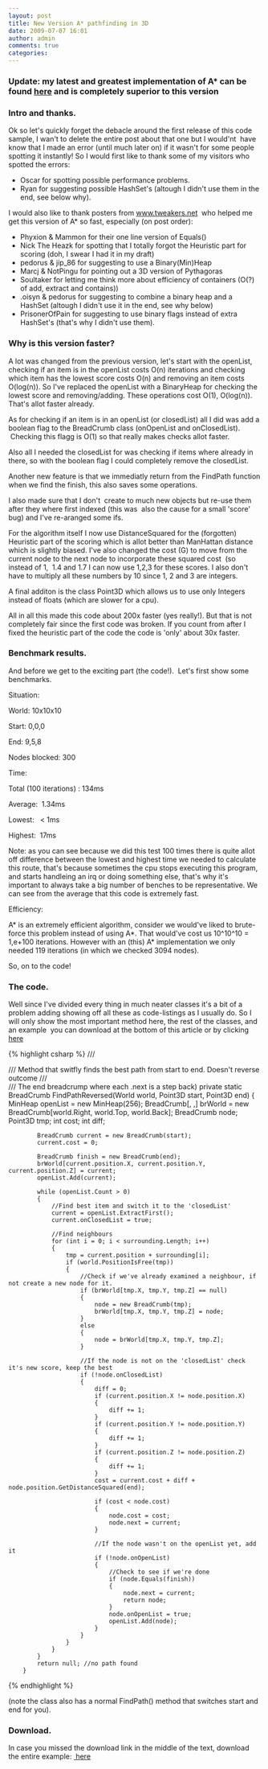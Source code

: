 ```yaml
---
layout: post
title: New Version A* pathfinding in 3D
date: 2009-07-07 16:01
author: admin
comments: true
categories:
---
```


<h3>Update: my latest and greatest implementation of A* can be found <a href="http://roy-t.nl/2011/09/24/another-faster-version-of-a-2d3d-in-c.html">here</a> and is completely superior to this version</h3>

<h3>Intro and thanks.</h3>
Ok so let's quickly forget the debacle around the first release of this code sample, I wan't to delete the entire post about that one but I would'nt  have know that I made an error (until much later on) if it wasn't for some people spotting it instantly! So I would first like to thank some of my visitors who spotted the errors:

- Oscar for spotting possible performance problems.
- Ryan for suggesting possible HashSet's (altough I didn't use them in the end, see below why).

I would also like to thank posters from www.tweakers.net  who helped me get this version of A* so fast, especially (on post order):

- Phyxion & Mammon for their one line version of Equals()
- Nick The Heazk for spotting that I totally forgot the Heuristic part for scoring (doh, I swear I had it in my draft)
- pedorus & jip_86 for suggesting to use a Binary(Min)Heap
- Marcj & NotPingu for pointing out a 3D version of Pythagoras
- Soultaker for letting me think more about efficiency of containers (O(?) of add, extract and contains))
- .oisyn & pedorus for suggesting to combine a binary heap and a HashSet (altough I didn't use it in the end, see why below)
- PrisonerOfPain for suggesting to use binary flags instead of extra HashSet's (that's why I didn't use them).

<h3>Why is this version faster?</h3>
A lot was changed from the previous version, let's start with the openList, checking if an item is in the openList costs O(n) iterations and checking which item has the lowest score costs O(n) and removing an item costs O(log(n)). So I've replaced the openList with a BinaryHeap for checking the lowest score and removing/adding. These operations cost O(1), O(log(n)). That's allot faster already.

As for checking if an item is in an openList (or closedList) all I did was add a boolean flag to the BreadCrumb class (onOpenList and onClosedList).  Checking this flagg is O(1) so that really makes checks allot faster.

Also all I needed the closedList for was checking if items where already in there, so with the boolean flag I could completely remove the closedList.

Another new feature is that we immediatly return from the FindPath function when we find the finish, this also saves some operations.

I also made sure that I don't  create to much new objects but re-use them after they where first indexed (this was  also the cause for a small 'score' bug) and I've re-aranged some ifs.

For the algorithm itself I now use DistanceSquared for the (forgotten) Heuristic part of the scoring which is allot better than ManHattan distance which is slightly biased. I've also changed the cost (G) to move from the current node to the next node to incorporate these squared cost  (so instead of 1,  1.4 and 1.7 I can now use 1,2,3 for these scores. I also don't have to multiply all these numbers by 10 since 1, 2 and 3 are integers.

A final additon is the class Point3D which allows us to use only Integers instead of floats (which are slower for a cpu).

All in all this made this code about 200x faster (yes really!). But that is not completely fair since the first code was broken. If you count from after I fixed the heuristic part of the code the code is 'only' about 30x faster.
<h3>Benchmark results.</h3>
And before we get to the exciting part (the code!).  Let's first show some benchmarks.

Situation:

World: 10x10x10

Start: 0,0,0

End: 9,5,8

Nodes blocked: 300

Time:

Total (100 iterations) : 134ms

Average:  1.34ms

Lowest:   < 1ms

Highest:  17ms

Note: as you can see because we did this test 100 times there is quite allot off difference between the lowest and highest time we needed to calculate this route, that's because sometimes the cpu stops executing this program, and starts handleing an irq or doing something else, that's why it's important to always take a big number of benches to be representative. We can see from the average that this code is extremely fast.

Efficiency:

A* is an extremely efficient algorithm, consider we would've liked to brute-force this problem instead of using A*. That would've cost us 10^10^10 = 1,e+100 iterations. However with an (this) A* implementation we only needed 119 iterations (in which we checked 3094 nodes).

So, on to the code!
<h3>The code.</h3>
Well since I've divided every thing in much neater classes it's a bit of a problem adding showing off all these as code-listings as I usually do. So I will only show the most important method here, the rest of the classes, and an example  you can download at the bottom of this article or by clicking <a title="Download A* 3D" href="http://cid-64e785655f2eee72.skydrive.live.com/self.aspx/.Public/XNA3/AStar3DUpdated.zip" target="_blank">here</a>

{% highlight csharp %}
        /// <summary>
        /// Method that switfly finds the best path from start to end. Doesn't reverse outcome
        /// </summary>
        /// <returns>The end breadcrump where each .next is a step back)</returns>
        private static BreadCrumb FindPathReversed(World world, Point3D start, Point3D end)
        {
            MinHeap<breadCrumb> openList = new MinHeap<breadCrumb>(256);
            BreadCrumb[, ,] brWorld = new BreadCrumb[world.Right, world.Top, world.Back];
            BreadCrumb node;
            Point3D tmp;
            int cost;
            int diff;

            BreadCrumb current = new BreadCrumb(start);
            current.cost = 0;

            BreadCrumb finish = new BreadCrumb(end);
            brWorld[current.position.X, current.position.Y, current.position.Z] = current;
            openList.Add(current);

            while (openList.Count > 0)
            {
                //Find best item and switch it to the 'closedList'
                current = openList.ExtractFirst();
                current.onClosedList = true;

                //Find neighbours
                for (int i = 0; i < surrounding.Length; i++)
                {
                    tmp = current.position + surrounding[i];
                    if (world.PositionIsFree(tmp))
                    {
                        //Check if we've already examined a neighbour, if not create a new node for it.
                        if (brWorld[tmp.X, tmp.Y, tmp.Z] == null)
                        {
                            node = new BreadCrumb(tmp);
                            brWorld[tmp.X, tmp.Y, tmp.Z] = node;
                        }
                        else
                        {
                            node = brWorld[tmp.X, tmp.Y, tmp.Z];
                        }

                        //If the node is not on the 'closedList' check it's new score, keep the best
                        if (!node.onClosedList)
                        {
                            diff = 0;
                            if (current.position.X != node.position.X)
                            {
                                diff += 1;
                            }
                            if (current.position.Y != node.position.Y)
                            {
                                diff += 1;
                            }
                            if (current.position.Z != node.position.Z)
                            {
                                diff += 1;
                            }
                            cost = current.cost + diff + node.position.GetDistanceSquared(end);

                            if (cost < node.cost)
                            {
                                node.cost = cost;
                                node.next = current;
                            }

                            //If the node wasn't on the openList yet, add it
                            if (!node.onOpenList)
                            {
                                //Check to see if we're done
                                if (node.Equals(finish))
                                {
                                    node.next = current;
                                    return node;
                                }
                                node.onOpenList = true;
                                openList.Add(node);
                            }
                        }
                    }
                }
            }
            return null; //no path found
        }
{% endhighlight %}

(note the class also has a normal FindPath() method that switches start and end for you).
<h3>Download.</h3>
In case you missed the download link in the middle of the text, download the entire example: <a title="Download A*3D" href="http://cid-64e785655f2eee72.skydrive.live.com/self.aspx/.Public/XNA3/AStar3DUpdated.zip" target="_blank"> here </a>